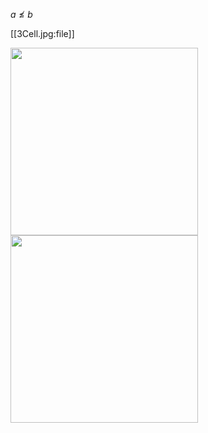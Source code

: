 $a \nleq b$


[[3Cell.jpg:file]]

<img src="https://ncatlab.org/nlab/files/2Cell.jpg" width = "300">


<img src="https://ncatlab.org/nlab/files/3Cell.jpg" width = "300">
